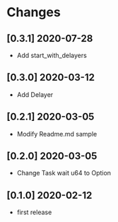 # Changes

## [0.3.1] 2020-07-28

* Add start_with_delayers

## [0.3.0] 2020-03-12

* Add Delayer

## [0.2.1] 2020-03-05

* Modify Readme.md sample

## [0.2.0] 2020-03-05

* Change Task wait u64 to Option<Duration>

## [0.1.0] 2020-02-12

* first release